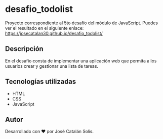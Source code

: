 # desafio_todolist
Proyecto correspondiente al 5to desafío del módulo de JavaScript. Puedes ver el resultado en el siguiente enlace: https://josecatalan30.github.io/desafio_todolist/

## Descripción
En el desafio consta de implementar una aplicación web que permita a los usuarios crear y gestionar una lista de tareas.

## Tecnologías utilizadas
- HTML
- CSS
- JavaScript

## Autor
Desarrollado con ❤️ por José Catalán Solis.